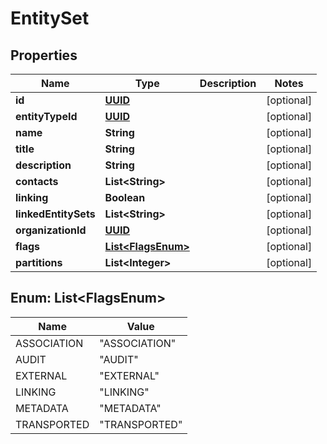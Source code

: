 

# EntitySet

## Properties

Name | Type | Description | Notes
------------ | ------------- | ------------- | -------------
**id** | [**UUID**](UUID.md) |  |  [optional]
**entityTypeId** | [**UUID**](UUID.md) |  |  [optional]
**name** | **String** |  |  [optional]
**title** | **String** |  |  [optional]
**description** | **String** |  |  [optional]
**contacts** | **List&lt;String&gt;** |  |  [optional]
**linking** | **Boolean** |  |  [optional]
**linkedEntitySets** | **List&lt;String&gt;** |  |  [optional]
**organizationId** | [**UUID**](UUID.md) |  |  [optional]
**flags** | [**List&lt;FlagsEnum&gt;**](#List&lt;FlagsEnum&gt;) |  |  [optional]
**partitions** | **List&lt;Integer&gt;** |  |  [optional]


## Enum: List&lt;FlagsEnum&gt;

Name | Value
---- | -----
ASSOCIATION | &quot;ASSOCIATION&quot;
AUDIT | &quot;AUDIT&quot;
EXTERNAL | &quot;EXTERNAL&quot;
LINKING | &quot;LINKING&quot;
METADATA | &quot;METADATA&quot;
TRANSPORTED | &quot;TRANSPORTED&quot;




